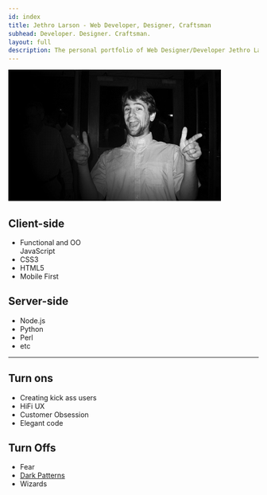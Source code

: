 ```yaml
---
id: index
title: Jethro Larson - Web Developer, Designer, Craftsman
subhead: Developer. Designer. Craftsman.
layout: full
description: The personal portfolio of Web Designer/Developer Jethro Larson
---
```


<img class="Portrait" src="/images/ohYeah_small.jpg" alt="Oh Yeaaah!"/>

Client-side
---

* Functional and OO  
  JavaScript
* CSS3
* HTML5
* Mobile First

Server-side
---

* Node.js
* Python
* Perl
* etc

---

<div class="grid">
    <div class="grid-cell u-size-half">
        <h2>Turn ons</h2>
        <ul>
            <li>Creating kick ass users</li>
            <li>HiFi UX</li>
            <li>Customer Obsession</li>
            <li>Elegant code</li>
        </ul>
    </div>
    <div class="grid-cell u-size-half">
        <h2>Turn Offs</h2>
        <ul>
            <li>Fear</li>
            <li><a href="http://darkpatterns.org">Dark Patterns</a></li>
            <li>Wizards</li>
        </ul>
    </div>
</div>
